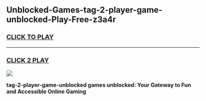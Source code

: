 
## Unblocked-Games-tag-2-player-game-unblocked-Play-Free-z3a4r
<h3>
<a href="https://premium76.site?title=tag-2-player-game-unblocked&ref=12A">CLICK TO PLAY</a></h3>
<hr>

<h3>
<a href="https://premium76.site?title=tag-2-player-game-unblocked&ref=12A">CLICK 2 PLAY</a>
  
</h3>

<a href="https://premium76.site?title=tag-2-player-game-unblocked&ref=12A"><img src="https://clearcache.store/games.png"></a>


**tag-2-player-game-unblocked games unblocked: Your Gateway to Fun and Accessible Online Gaming**
